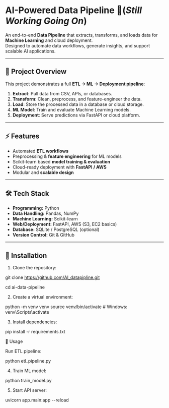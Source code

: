 # AI-Powered Data Pipeline 🚀(*Still Working Going On*)

An end-to-end **Data Pipeline** that extracts, transforms, and loads data for **Machine Learning** and cloud deployment.  
Designed to automate data workflows, generate insights, and support scalable AI applications.

---

## 🧩 Project Overview
This project demonstrates a full **ETL → ML → Deployment pipeline**:
1. **Extract**: Pull data from CSV, APIs, or databases.
2. **Transform**: Clean, preprocess, and feature-engineer the data.
3. **Load**: Store the processed data in a database or cloud storage.
4. **ML Model**: Train and evaluate Machine Learning models.
5. **Deployment**: Serve predictions via FastAPI or cloud platform.

---

## ⚡ Features
- Automated **ETL workflows**  
- Preprocessing & **feature engineering** for ML models  
- Scikit-learn based **model training & evaluation**  
- Cloud-ready deployment with **FastAPI / AWS**  
- Modular and **scalable design**  

---

## 🛠️ Tech Stack
- **Programming:** Python  
- **Data Handling:** Pandas, NumPy  
- **Machine Learning:** Scikit-learn  
- **Web/Deployment:** FastAPI, AWS (S3, EC2 basics)  
- **Database:** SQLite / PostgreSQL (optional)  
- **Version Control:** Git & GitHub  

---

## 📂 Installation
1. Clone the repository:
   
git clone https://github.com/AI_datapipline.git

cd ai-data-pipeline

2. Create a virtual environment:

python -m venv venv
source venv/bin/activate  # Windows: venv\Scripts\activate


3. Install dependencies:

pip install -r requirements.txt

🚀 Usage

Run ETL pipeline:

python etl_pipeline.py


4. Train ML model:

python train_model.py


5. Start API server:

uvicorn app.main:app --reload
